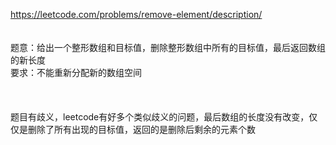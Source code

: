 https://leetcode.com/problems/remove-element/description/
<br><br><br>
题意：给出一个整形数组和目标值，删除整形数组中所有的目标值，最后返回数组的新长度<br>
要求：不能重新分配新的数组空间<br>
<br><br><br>
题目有歧义，leetcode有好多个类似歧义的问题，最后数组的长度没有改变，仅仅是删除了所有出现的目标值，返回的是删除后剩余的元素个数
